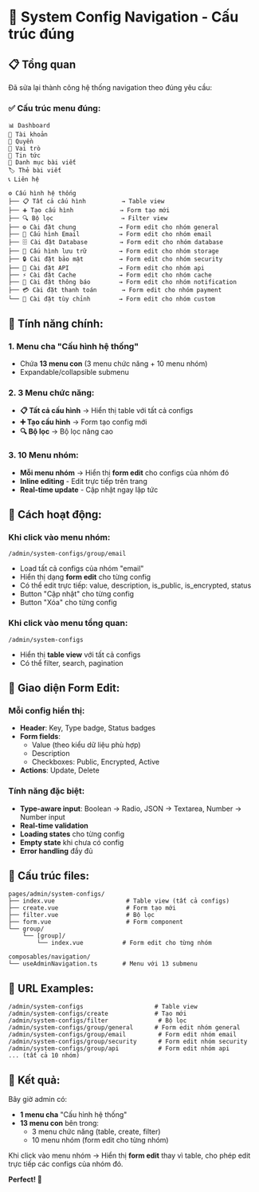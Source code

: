 # 🎯 System Config Navigation - Cấu trúc đúng

## 📋 Tổng quan

Đã sửa lại thành công hệ thống navigation theo đúng yêu cầu:

### ✅ **Cấu trúc menu đúng:**

```
📊 Dashboard
👤 Tài khoản  
🔑 Quyền
👑 Vai trò
📰 Tin tức
📁 Danh mục bài viết
🏷️ Thẻ bài viết
📞 Liên hệ

⚙️ Cấu hình hệ thống
├── 📋 Tất cả cấu hình          → Table view
├── ➕ Tạo cấu hình             → Form tạo mới
├── 🔍 Bộ lọc                   → Filter view
├── ⚙️ Cài đặt chung            → Form edit cho nhóm general
├── 📧 Cấu hình Email           → Form edit cho nhóm email
├── 🗄️ Cài đặt Database         → Form edit cho nhóm database
├── 💾 Cấu hình lưu trữ         → Form edit cho nhóm storage
├── 🔒 Cài đặt bảo mật          → Form edit cho nhóm security
├── 🔌 Cài đặt API              → Form edit cho nhóm api
├── ⚡ Cài đặt Cache            → Form edit cho nhóm cache
├── 🔔 Cài đặt thông báo        → Form edit cho nhóm notification
├── 💳 Cài đặt thanh toán       → Form edit cho nhóm payment
└── 🎨 Cài đặt tùy chỉnh        → Form edit cho nhóm custom
```

## 🎯 **Tính năng chính:**

### **1. Menu cha "Cấu hình hệ thống"**
- Chứa **13 menu con** (3 menu chức năng + 10 menu nhóm)
- Expandable/collapsible submenu

### **2. 3 Menu chức năng:**
- **📋 Tất cả cấu hình** → Hiển thị table với tất cả configs
- **➕ Tạo cấu hình** → Form tạo config mới
- **🔍 Bộ lọc** → Bộ lọc nâng cao

### **3. 10 Menu nhóm:**
- **Mỗi menu nhóm** → Hiển thị **form edit** cho configs của nhóm đó
- **Inline editing** - Edit trực tiếp trên trang
- **Real-time update** - Cập nhật ngay lập tức

## 🔧 **Cách hoạt động:**

### **Khi click vào menu nhóm:**
```
/admin/system-configs/group/email
```
- Load tất cả configs của nhóm "email"
- Hiển thị dạng **form edit** cho từng config
- Có thể edit trực tiếp: value, description, is_public, is_encrypted, status
- Button "Cập nhật" cho từng config
- Button "Xóa" cho từng config

### **Khi click vào menu tổng quan:**
```
/admin/system-configs
```
- Hiển thị **table view** với tất cả configs
- Có thể filter, search, pagination

## 🎨 **Giao diện Form Edit:**

### **Mỗi config hiển thị:**
- **Header**: Key, Type badge, Status badges
- **Form fields**:
  - Value (theo kiểu dữ liệu phù hợp)
  - Description
  - Checkboxes: Public, Encrypted, Active
- **Actions**: Update, Delete

### **Tính năng đặc biệt:**
- **Type-aware input**: Boolean → Radio, JSON → Textarea, Number → Number input
- **Real-time validation**
- **Loading states** cho từng config
- **Empty state** khi chưa có config
- **Error handling** đầy đủ

## 📁 **Cấu trúc files:**

```
pages/admin/system-configs/
├── index.vue                    # Table view (tất cả configs)
├── create.vue                   # Form tạo mới
├── filter.vue                   # Bộ lọc
├── form.vue                     # Form component
└── group/
    └── [group]/
        └── index.vue           # Form edit cho từng nhóm

composables/navigation/
└── useAdminNavigation.ts       # Menu với 13 submenu
```

## 🚀 **URL Examples:**

```
/admin/system-configs                    # Table view
/admin/system-configs/create             # Tạo mới
/admin/system-configs/filter              # Bộ lọc
/admin/system-configs/group/general      # Form edit nhóm general
/admin/system-configs/group/email         # Form edit nhóm email
/admin/system-configs/group/security      # Form edit nhóm security
/admin/system-configs/group/api           # Form edit nhóm api
... (tất cả 10 nhóm)
```

## 🎯 **Kết quả:**

Bây giờ admin có:
- **1 menu cha** "Cấu hình hệ thống"
- **13 menu con** bên trong:
  - 3 menu chức năng (table, create, filter)
  - 10 menu nhóm (form edit cho từng nhóm)

Khi click vào menu nhóm → Hiển thị **form edit** thay vì table, cho phép edit trực tiếp các configs của nhóm đó.

**Perfect! 🎉**

